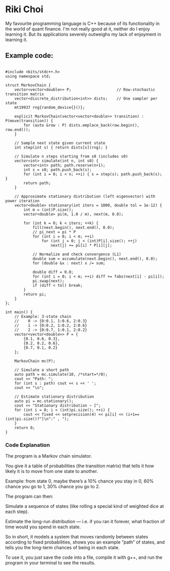 # Riki Choi
My favourite programming language is C++ because of its functionality in the world of quant finance. I'm not really good at it, neither do I enjoy learning it. But its applications severely outweighs my lack of enjoyment in learning it.

## Example code:

`````

#include <bits/stdc++.h>
using namespace std;

struct MarkovChain {
    vector<vector<double>> P;                    // Row-stochastic transition matrix
    vector<discrete_distribution<int>> dists;    // One sampler per state
    mt19937 rng{random_device{}()};

    explicit MarkovChain(vector<vector<double>> transition) : P(move(transition)) {
        for (auto &row : P) dists.emplace_back(row.begin(), row.end());
    }

    // Sample next state given current state
    int step(int s) { return dists[s](rng); }

    // Simulate n steps starting from s0 (includes s0)
    vector<int> simulate(int n, int s0) {
        vector<int> path; path.reserve(n+1);
        int s = s0; path.push_back(s);
        for (int i = 0; i < n; ++i) { s = step(s); path.push_back(s); }
        return path;
    }

    // Approximate stationary distribution (left eigenvector) with power iteration
    vector<double> stationary(int iters = 1000, double tol = 1e-12) {
        int m = (int)P.size();
        vector<double> pi(m, 1.0 / m), next(m, 0.0);

        for (int k = 0; k < iters; ++k) {
            fill(next.begin(), next.end(), 0.0);
            // pi_next = pi * P
            for (int i = 0; i < m; ++i)
                for (int j = 0; j < (int)P[i].size(); ++j)
                    next[j] += pi[i] * P[i][j];

            // Normalize and check convergence (L1)
            double sum = accumulate(next.begin(), next.end(), 0.0);
            for (double &x : next) x /= sum;

            double diff = 0.0;
            for (int i = 0; i < m; ++i) diff += fabs(next[i] - pi[i]);
            pi.swap(next);
            if (diff < tol) break;
        }
        return pi;
    }
};

int main() {
    // Example: 3-state chain
    //    0 -> {0:0.1, 1:0.6, 2:0.3}
    //    1 -> {0:0.2, 1:0.2, 2:0.6}
    //    2 -> {0:0.7, 1:0.1, 2:0.2}
    vector<vector<double>> P = {
        {0.1, 0.6, 0.3},
        {0.2, 0.2, 0.6},
        {0.7, 0.1, 0.2}
    };

    MarkovChain mc(P);

    // Simulate a short path
    auto path = mc.simulate(10, /*start=*/0);
    cout << "Path: ";
    for (int s : path) cout << s << ' ';
    cout << "\n";

    // Estimate stationary distribution
    auto pi = mc.stationary();
    cout << "Stationary distribution ~ [";
    for (int i = 0; i < (int)pi.size(); ++i) {
        cout << fixed << setprecision(4) << pi[i] << (i+1==(int)pi.size()?"]\n":" , ");
    }
    return 0;
}

`````

### Code Explanation

The program is a Markov chain simulator.

You give it a table of probabilities (the transition matrix) that tells it how likely it is to move from one state to another.

Example: from state 0, maybe there’s a 10% chance you stay in 0, 60% chance you go to 1, 30% chance you go to 2.

The program can then:

Simulate a sequence of states (like rolling a special kind of weighted dice at each step).

Estimate the long-run distribution — i.e. if you ran it forever, what fraction of time would you spend in each state.

So in short, it models a system that moves randomly between states according to fixed probabilities, shows you an example “path” of states, and tells you the long-term chances of being in each state.

To use it, you just save the code into a file, compile it with g++, and run the program in your terminal to see the results.

        
